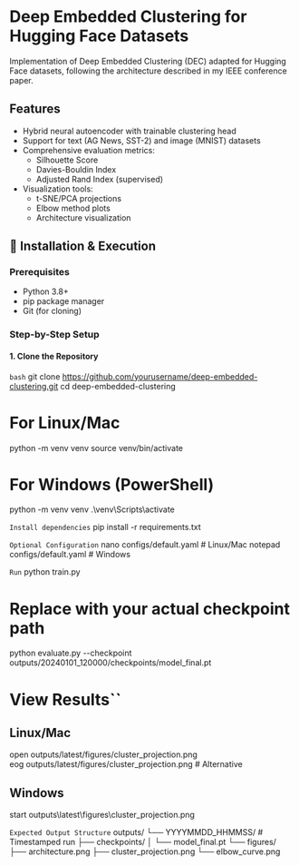 # Deep Embedded Clustering for Hugging Face Datasets


Implementation of Deep Embedded Clustering (DEC) adapted for Hugging Face datasets, following the architecture described in my IEEE conference paper.

## Features

- Hybrid neural autoencoder with trainable clustering head
- Support for text (AG News, SST-2) and image (MNIST) datasets
- Comprehensive evaluation metrics:
  - Silhouette Score
  - Davies-Bouldin Index  
  - Adjusted Rand Index (supervised)
- Visualization tools:
  - t-SNE/PCA projections
  - Elbow method plots
  - Architecture visualization

## 🚀 Installation & Execution

### Prerequisites
- Python 3.8+
- pip package manager
- Git (for cloning)

### Step-by-Step Setup

#### 1. Clone the Repository
```bash```
git clone https://github.com/yourusername/deep-embedded-clustering.git
cd deep-embedded-clustering

# For Linux/Mac
python -m venv venv
source venv/bin/activate

# For Windows (PowerShell)
python -m venv venv
.\venv\Scripts\activate

```Install dependencies```
pip install -r requirements.txt

```Optional Configuration```
nano configs/default.yaml  # Linux/Mac
notepad configs/default.yaml  # Windows

```Run```
python train.py

# Replace with your actual checkpoint path
python evaluate.py --checkpoint outputs/20240101_120000/checkpoints/model_final.pt

# View Results``
## Linux/Mac
open outputs/latest/figures/cluster_projection.png  
eog outputs/latest/figures/cluster_projection.png  # Alternative

## Windows
start outputs\latest\figures\cluster_projection.png

```Expected Output Structure```
outputs/
└── YYYYMMDD_HHMMSS/  # Timestamped run
    ├── checkpoints/
    │   └── model_final.pt
    └── figures/
        ├── architecture.png
        ├── cluster_projection.png
        └── elbow_curve.png